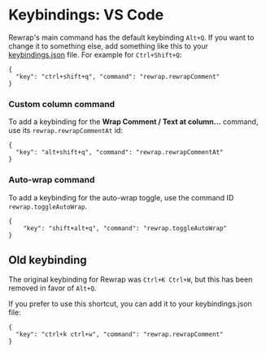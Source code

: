 # Keybindings: VS Code #

Rewrap's main command has the default keybinding `Alt+Q`. If you want to change it to something else, add something like this to your [keybindings.json](https://code.visualstudio.com/docs/customization/keybindings#_customizing-shortcuts) file. For example for `Ctrl+Shift+Q`:

```json5
{ 
  "key": "ctrl+shift+q", "command": "rewrap.rewrapComment"
}
```

### Custom column command ###
To add a keybinding for the **Wrap Comment / Text at column...** command, use its `rewrap.rewrapCommentAt` id:
```json5
{ 
  "key": "alt+shift+q", "command": "rewrap.rewrapCommentAt"
}
```

### Auto-wrap command ###
To add a keybinding for the auto-wrap toggle, use the command ID `rewrap.toggleAutoWrap`.

```json5
{
    "key": "shift+alt+q", "command": "rewrap.toggleAutoWrap"
}
```


## Old keybinding

The original keybinding for Rewrap was `Ctrl+K Ctrl+W`, but this has been removed in favor of `Alt+Q`.

If you prefer to use this shortcut, you can add it to your keybindings.json file:

```json5
{ 
  "key": "ctrl+k ctrl+w", "command": "rewrap.rewrapComment"
}
```
